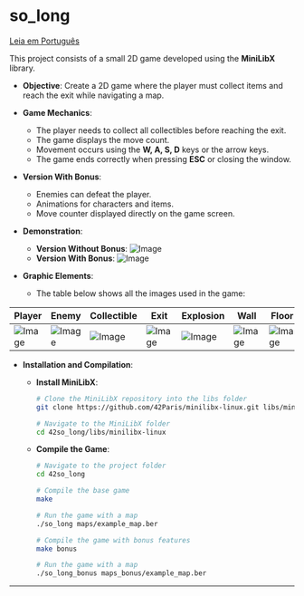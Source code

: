 # so_long

[Leia em Português](README.pt.md)

This project consists of a small 2D game developed using the **MiniLibX** library.

- **Objective**: Create a 2D game where the player must collect items and reach the exit while navigating a map.
- **Game Mechanics**:
  - The player needs to collect all collectibles before reaching the exit.
  - The game displays the move count.
  - Movement occurs using the **W, A, S, D** keys or the arrow keys.
  - The game ends correctly when pressing **ESC** or closing the window.
- **Version With Bonus**:
  - Enemies can defeat the player.
  - Animations for characters and items.
  - Move counter displayed directly on the game screen.

- **Demonstration**:
  - **Version Without Bonus**:
    ![Image](https://github.com/user-attachments/assets/2400dd41-7305-4377-a52f-55f22344e514)
  - **Version With Bonus**:
    ![Image](https://github.com/user-attachments/assets/5922663e-7207-448f-8b00-86008818a07c)
    
- **Graphic Elements**:
  - The table below shows all the images used in the game:

<div align="center">

  | Player | Enemy | Collectible | Exit | Explosion | Wall | Floor |
  |--------|-------|-------------|------|-----------|------|-------|
  | ![Image](https://github.com/user-attachments/assets/337a5a60-af49-4a24-8bf2-7c9722c56791) | ![Image](https://github.com/user-attachments/assets/4b118944-a70c-4e5a-90f4-62b12fbc772a) | ![Image](https://github.com/user-attachments/assets/88f1dfe9-4676-4622-b52b-f127a3eecb46) | ![Image](https://github.com/user-attachments/assets/a61be625-d8ad-4dff-9f01-f454aa648dfa) | ![Image](https://github.com/user-attachments/assets/684743c0-6ce3-4954-a14e-0d28add3db4a) | ![Image](https://github.com/user-attachments/assets/eba7d8e0-17ff-458b-9bfb-64d2ed364e99) | ![Image](https://github.com/user-attachments/assets/4ec4d4e8-ea92-4201-b541-005adfc996be) |

</div>

- **Installation and Compilation**:
  - **Install MiniLibX**:
    ```bash
    # Clone the MiniLibX repository into the libs folder
    git clone https://github.com/42Paris/minilibx-linux.git libs/minilibx-linux

    # Navigate to the MiniLibX folder
    cd 42so_long/libs/minilibx-linux
    ```

  - **Compile the Game**:
    ```bash
    # Navigate to the project folder
    cd 42so_long

    # Compile the base game
    make

    # Run the game with a map
    ./so_long maps/example_map.ber

    # Compile the game with bonus features
    make bonus

    # Run the game with a map
    ./so_long_bonus maps_bonus/example_map.ber
    ```

---

